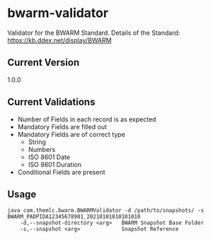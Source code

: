 # bwarm-validator

Validator for the BWARM Standard.
Details of the Standard: https://kb.ddex.net/display/BWARM

## Current Version
1.0.0

## Current Validations 
* Number of Fields in each record is as expected
* Mandatory Fields are filled out
* Mandatory Fields are of correct type
	* String
	* Numbers
	* ISO 8601 Date
	* ISO 8601 Duration
* Conditional Fields are present

## Usage 

```
java com.themlc.bwarm.BWARMValidator -d /path/to/snapshots/ -s BWARM_PADPIDA12345678901_20210101010101010
	-d,--snapshot-directory <arg>   BWARM Snapshot Base Folder
	-s,--snapshot <arg>             Snapshot Reference
```
